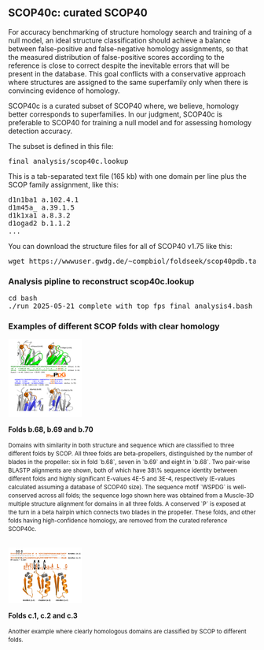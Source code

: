 ## SCOP40c: curated SCOP40

For accuracy benchmarking of structure homology search and training of a null model, an ideal structure classification should achieve a balance between false-positive and false-negative homology assignments, so that the measured distribution of false-positive scores according to the reference is close to correct despite the inevitable errors that will be present in the database. This goal conflicts with a conservative approach where structures are assigned to the same superfamily only when there is convincing evidence of homology. 

SCOP40c is a curated subset of SCOP40 where, we believe, homology better corresponds to superfamilies. In our judgment, SCOP40c is preferable to SCOP40 for training a null model and for assessing homology detection accuracy.

The subset is defined in this file:

<pre>
final_analysis/scop40c.lookup
</pre>

This is a tab-separated text file (165 kb) with one domain per line plus the SCOP family assignment, like this:

<pre>
d1n1ba1 a.102.4.1
d1m45a_ a.39.1.5
d1k1xa1 a.8.3.2
d1ogad2 b.1.1.2
...
</pre>

You can download the structure files for all of SCOP40 v1.75 like this:

<pre>
wget https://wwwuser.gwdg.de/~compbiol/foldseek/scop40pdb.tar.gz
</pre>

### Analysis pipline to reconstruct scop40c.lookup

<pre>
cd bash
./run_2025-05-21_complete_with_top_fps_final_analysis4.bash
</pre>

### Examples of different SCOP folds with clear homology

[<img src="https://raw.githubusercontent.com/rcedgar/scop40c/refs/heads/main/manual_analysis_b68_b69_b70/b68_69_70_figure.svg" width="150">](manual_analysis_b68_b69_b70/b68_69_70_figure.svg)

**Folds b.68, b.69 and b.70** 

<small>
Domains with similarity in both structure and sequence which are classified to three different folds by SCOP. All three folds are beta-propellers, distinguished by the number of blades in the propeller: six in fold `b.68`, seven in `b.69` and eight in `b.68`. Two pair-wise BLASTP alignments are shown, both of which have 38\% sequence identity between different folds and highly significant E-values 4E-5 and 3E-4, respectively (E-values calculated assuming a database of SCOP40 size). The sequence motif `WSPDG` is well-conserved across all folds; the sequence logo shown here was obtained from a Muscle-3D multiple structure alignment for domains in all three folds. A conserved `P` is exposed at the turn in a beta hairpin which connects two blades in the propeller. These folds, and other folds having high-confidence homology, are removed from the curated reference SCOP40c.
</small>
<br/>
<br/>

[<img src="https://raw.githubusercontent.com/rcedgar/scop40c/refs/heads/main/manual_analysis_c.1_c.2_c.3/c.1_c.2_c.3_figure.svg" width="150">](manual_analysis_b68_b69_b70/b68_69_70_figure.svg)

**Folds c.1, c.2 and c.3**

<small>
Another example where clearly homologous domains are classified by SCOP to different folds.
</small>